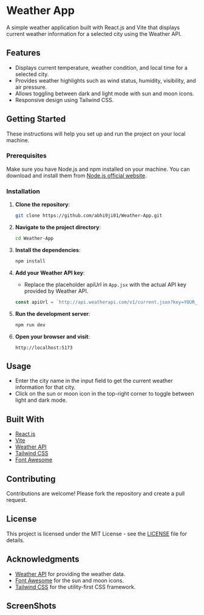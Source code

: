 # Weather App

A simple weather application built with React.js and Vite that displays current weather information for a selected city using the Weather API.

## Features

- Displays current temperature, weather condition, and local time for a selected city.
- Provides weather highlights such as wind status, humidity, visibility, and air pressure.
- Allows toggling between dark and light mode with sun and moon icons.
- Responsive design using Tailwind CSS.

## Getting Started

These instructions will help you set up and run the project on your local machine.

### Prerequisites

Make sure you have Node.js and npm installed on your machine. You can download and install them from [Node.js official website](https://nodejs.org/).

### Installation

1. **Clone the repository**:
    ```bash
    git clone https://github.com/abhi9ji01/Weather-App.git
    ```

2. **Navigate to the project directory**:
    ```bash
    cd Weather-App
    ```

3. **Install the dependencies**:
    ```bash
    npm install
    ```

4. **Add your Weather API key**:
    - Replace the placeholder apiUrl in `App.jsx` with the actual API key provided by Weather API.

    ```javascript
    const apiUrl = `http://api.weatherapi.com/v1/current.json?key=YOUR_API_KEY&q=${city}&aqi=no`;
    ```

5. **Run the development server**:
    ```bash
    npm run dev
    ```

6. **Open your browser and visit**:
    ```
    http://localhost:5173
    ```

## Usage

- Enter the city name in the input field to get the current weather information for that city.
- Click on the sun or moon icon in the top-right corner to toggle between light and dark mode.

## Built With

- [React.js](https://reactjs.org/)
- [Vite](https://vitejs.dev/)
- [Weather API](https://www.weatherapi.com/)
- [Tailwind CSS](https://tailwindcss.com/)
- [Font Awesome](https://fontawesome.com/)

## Contributing

Contributions are welcome! Please fork the repository and create a pull request.

## License

This project is licensed under the MIT License - see the [LICENSE](LICENSE) file for details.

## Acknowledgments

- [Weather API](https://www.weatherapi.com/) for providing the weather data.
- [Font Awesome](https://fontawesome.com/) for the sun and moon icons.
- [Tailwind CSS](https://tailwindcss.com/) for the utility-first CSS framework.
## ScreenShots


